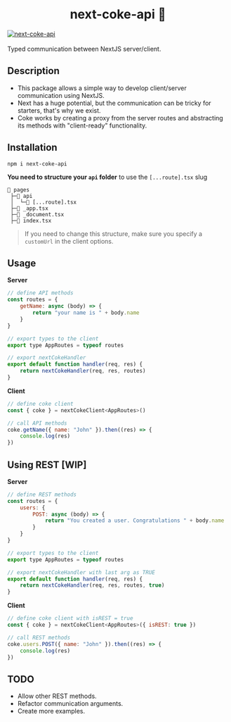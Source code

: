 <div align="center" >
  <h1>next-coke-api 👑</h1>
</div>

<a href="https://github.com/NxRoot/next-coke-api" target="_blank" rel="noopener">
  <picture>
    <source media="(prefers-color-scheme: dark)" srcset="https://i.ibb.co/Z8NL37W/dfgdgf.png" />
    <img alt="next-coke-api" src="https://i.ibb.co/Z8NL37W/dfgdgf.png" />
  </picture>
</a>
<br><br>
Typed communication between NextJS server/client.

## Description

* This package allows a simple way to develop client/server communication using NextJS.
* Next has a huge potential, but the communication can be tricky for starters, that's why we exist.
* Coke works by creating a proxy from the server routes and abstracting its methods with "client-ready" functionality.

## Installation 
```
npm i next-coke-api
```
**You need to structure your `api` folder** to use the `[...route].tsx` slug <br>

```
📂 pages
 ├─📂 api
 │  └─📄 [...route].tsx 
 ├─📄 _app.tsx
 ├─📄 _document.tsx
 ├─📄 index.tsx 
```

> If you need to change this structure, make sure you specify a `customUrl` in the client options.

## Usage

**Server**
```js
// define API methods
const routes = {
    getName: async (body) => {
        return "your name is " + body.name 
    }
}

// export types to the client
export type AppRoutes = typeof routes

// export nextCokeHandler
export default function handler(req, res) {
    return nextCokeHandler(req, res, routes)
}
```
**Client**
```js
// define coke client
const { coke } = nextCokeClient<AppRoutes>()

// call API methods
coke.getName({ name: "John" }).then((res) => {
    console.log(res)
})

```

## Using REST [WIP]

**Server**
```js
// define REST methods
const routes = {
    users: {
        POST: async (body) => {
            return "You created a user. Congratulations " + body.name 
        }
    } 
}

// export types to the client
export type AppRoutes = typeof routes

// export nextCokeHandler with last arg as TRUE
export default function handler(req, res) {
    return nextCokeHandler(req, res, routes, true)
}
```
**Client**
```js
// define coke client with isREST = true
const { coke } = nextCokeClient<AppRoutes>({ isREST: true })

// call REST methods
coke.users.POST({ name: "John" }).then((res) => {
    console.log(res)
})

```

## TODO
* Allow other REST methods.
* Refactor communication arguments.
* Create more examples.